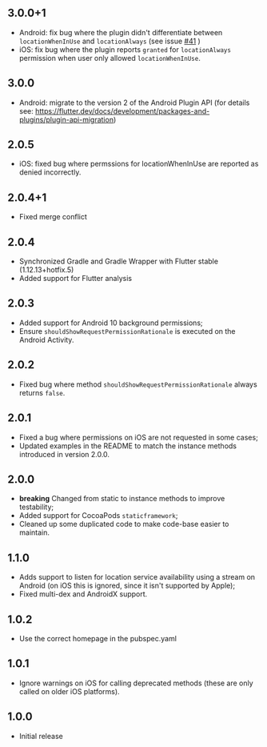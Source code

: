 ## 3.0.0+1

* Android: fix bug where the plugin didn't differentiate between `locationWhenInUse` and `locationAlways` (see issue [#41](https://github.com/Baseflow/flutter-permission-plugins/issues/41) )
* iOS: fix bug where the plugin reports `granted` for `locationAlways` permission when user only allowed `locationWhenInUse`.

## 3.0.0

* Android: migrate to the version 2 of the Android Plugin API (for details see: https://flutter.dev/docs/development/packages-and-plugins/plugin-api-migration)

## 2.0.5

* iOS: fixed bug where permssions for locationWhenInUse are reported as denied incorrectly.

## 2.0.4+1

* Fixed merge conflict

## 2.0.4

* Synchronized Gradle and Gradle Wrapper with Flutter stable (1.12.13+hotfix.5)
* Added support for Flutter analysis

## 2.0.3

* Added support for Android 10 background permissions;
* Ensure `shouldShowRequestPermissionRationale` is executed on the Android Activity.

## 2.0.2

* Fixed bug where method `shouldShowRequestPermissionRationale` always returns `false`.

## 2.0.1

* Fixed a bug where permissions on iOS are not requested in some cases;
* Updated examples in the README to match the instance methods introduced in version 2.0.0.

## 2.0.0

* **breaking** Changed from static to instance methods to improve testability;
* Added support for CocoaPods `staticframework`;
* Cleaned up some duplicated code to make code-base easier to maintain.

## 1.1.0

* Adds support to listen for location service availability using a stream on Android (on iOS this is ignored, since it isn't supported by Apple);
* Fixed multi-dex and AndroidX support.

## 1.0.2

* Use the correct homepage in the pubspec.yaml

## 1.0.1

* Ignore warnings on iOS for calling deprecated methods (these are only called on older iOS platforms).

## 1.0.0

* Initial release
